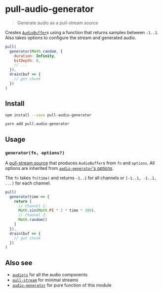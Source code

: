 
# pull-audio-generator

> Generate audio as a pull-stream source

Creates [`AudioBuffer`](https://github.com/audiojs/audio-buffer)s using a function that returns samples between `-1..1`.  Also takes options to configure the stream and generated audio.

```js
pull(
  generator(Math.random, {
    duration: Infinity,
    bitDepth: 8,
    // ...
  }),
  drain(buf => {
    // got chunk
  })
)
```

## Install

```sh
npm install --save pull-audio-generator
```

```sh
yarn add pull-audio-generator
```

## Usage

### `generator(fn, options?)`

A [pull-stream source](https://github.com/pull-stream/pull-stream) that produces `AudioBuffer`s from `fn` and `options`.  All options are inherited from [`audio-generator`'s options](https://github.com/audiojs/audio-generator).

The `fn` takes `fn(time)` and returns `-1..1` for all channels or `[-1..1, -1..1, ...]` for each channel.

```js
pull(
  generate(time => {
    return [
      // Channel 1:
      Math.sin(Math.PI * 2 * time * 300),
      // Channel 2:
      Math.random()
    ]
  }),
  drain(buf => {
    // got chunk
  })
)
```

## Also see

 - [`audiojs`](https://github.com/audiojs) for all the audio components
 - [`pull-stream`](https://github.com/pull-stream/pull-stream) for minimal streams
 - [`audio-generator`](https://github.com/audiojs/audio-generator) for pure function of this module

